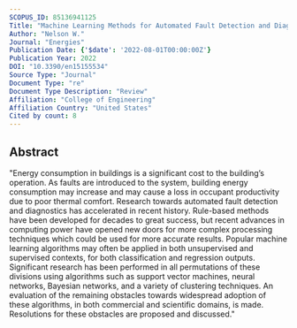 ```yaml
---
SCOPUS_ID: 85136941125
Title: "Machine Learning Methods for Automated Fault Detection and Diagnostics in Building Systems—A Review"
Author: "Nelson W."
Journal: "Energies"
Publication Date: {'$date': '2022-08-01T00:00:00Z'}
Publication Year: 2022
DOI: "10.3390/en15155534"
Source Type: "Journal"
Document Type: "re"
Document Type Description: "Review"
Affiliation: "College of Engineering"
Affiliation Country: "United States"
Cited by count: 8
---
```


## Abstract
"Energy consumption in buildings is a significant cost to the building’s operation. As faults are introduced to the system, building energy consumption may increase and may cause a loss in occupant productivity due to poor thermal comfort. Research towards automated fault detection and diagnostics has accelerated in recent history. Rule-based methods have been developed for decades to great success, but recent advances in computing power have opened new doors for more complex processing techniques which could be used for more accurate results. Popular machine learning algorithms may often be applied in both unsupervised and supervised contexts, for both classification and regression outputs. Significant research has been performed in all permutations of these divisions using algorithms such as support vector machines, neural networks, Bayesian networks, and a variety of clustering techniques. An evaluation of the remaining obstacles towards widespread adoption of these algorithms, in both commercial and scientific domains, is made. Resolutions for these obstacles are proposed and discussed."
